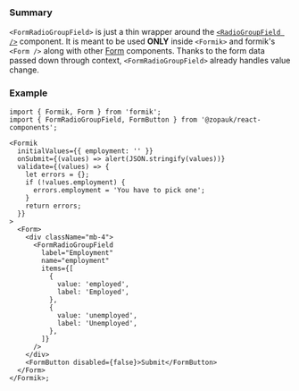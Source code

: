 ### Summary

`<FormRadioGroupField>` is just a thin wrapper around the [`<RadioGroupField />`](#/Components/Molecules/RadioGroupField) component.
It is meant to be used **ONLY** inside `<Formik>` and formik's `<Form />` along with other [Form](#/Organisms/Form) components.
Thanks to the form data passed down through context, `<FormRadioGroupField>` already handles value change.

### Example

```tsx
import { Formik, Form } from 'formik';
import { FormRadioGroupField, FormButton } from '@zopauk/react-components';

<Formik
  initialValues={{ employment: '' }}
  onSubmit={(values) => alert(JSON.stringify(values))}
  validate={(values) => {
    let errors = {};
    if (!values.employment) {
      errors.employment = 'You have to pick one';
    }
    return errors;
  }}
>
  <Form>
    <div className="mb-4">
      <FormRadioGroupField
        label="Employment"
        name="employment"
        items={[
          {
            value: 'employed',
            label: 'Employed',
          },
          {
            value: 'unemployed',
            label: 'Unemployed',
          },
        ]}
      />
    </div>
    <FormButton disabled={false}>Submit</FormButton>
  </Form>
</Formik>;
```
